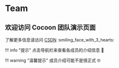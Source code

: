 # Team

## 欢迎访问 Cocoon 团队演示页面

了解更多信息请访问 [CSDN](https://bbs.csdn.net/topics/618200791) :smiling_face_with_3_hearts: 

!!! info "提示"
    点击导航栏来查看各成员的介绍信息 :partying_face:

!!! warning "温馨提示"
    成员介绍可能不是很正式 :nerd_face:

